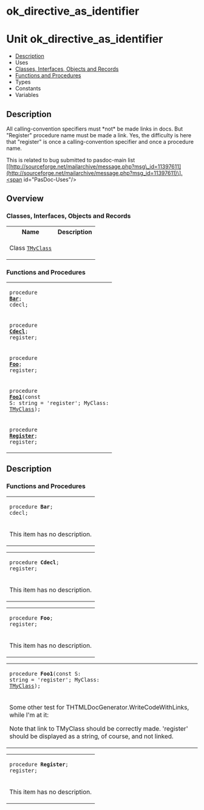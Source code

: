 # ok\_directive\_as\_identifier


# Unit ok\_directive\_as\_identifier

- [Description](#PasDoc-Description)
- Uses
- [Classes, Interfaces, Objects and Records](#PasDoc-Classes)
- [Functions and Procedures](#PasDoc-FuncsProcs)
- Types
- Constants
- Variables

<span id="PasDoc-Description"/>

## Description
All calling-convention specifiers must \*not\* be made links in docs. But &quot;Register&quot; procedure name must be made a link. Yes, the difficulty is here that &quot;register&quot; is once a calling-convention specifier and once a procedure name.

This is related to bug submitted to pasdoc-main list \[[http://sourceforge.net/mailarchive/message.php?msg\_id=11397611](http://sourceforge.net/mailarchive/message.php?msg_id=11397611)\].<span id="PasDoc-Uses"/>

## Overview

### Classes, Interfaces, Objects and Records
<span id="PasDoc-Classes"/>


<table>
<tr class="listheader">
<th class="itemname">Name</th>
<th class="itemdesc">Description</th>
</tr>
<tr>

<td>

Class&nbsp;[`TMyClass`](ok_directive_as_identifier.TMyClass.md)
</td>

<td>

&nbsp;
</td>
</tr>
</table>

### Functions and Procedures
<span id="PasDoc-FuncsProcs"/>


<table>
<tr>

<td>

<code>procedure <strong><a href="ok_directive_as_identifier.md#Bar">Bar</a></strong>; cdecl;</code>
</td>
</tr>
<tr>

<td>

<code>procedure <strong><a href="ok_directive_as_identifier.md#Cdecl">Cdecl</a></strong>; register;</code>
</td>
</tr>
<tr>

<td>

<code>procedure <strong><a href="ok_directive_as_identifier.md#Foo">Foo</a></strong>; register;</code>
</td>
</tr>
<tr>

<td>

<code>procedure <strong><a href="ok_directive_as_identifier.md#Foo1">Foo1</a></strong>(const S: string = 'register'; MyClass: <a href="ok_directive_as_identifier.TMyClass.md">TMyClass</a>);</code>
</td>
</tr>
<tr>

<td>

<code>procedure <strong><a href="ok_directive_as_identifier.md#Register">Register</a></strong>; register;</code>
</td>
</tr>
</table>

## Description

### Functions and Procedures

<table>
<tr>

<td>

<span id="Bar"/><code>procedure <strong>Bar</strong>; cdecl;</code>
</td>
</tr>
<tr><td colspan="1">

This item has no description.



</td></tr>
</table>

<table>
<tr>

<td>

<span id="Cdecl"/><code>procedure <strong>Cdecl</strong>; register;</code>
</td>
</tr>
<tr><td colspan="1">

This item has no description.



</td></tr>
</table>

<table>
<tr>

<td>

<span id="Foo"/><code>procedure <strong>Foo</strong>; register;</code>
</td>
</tr>
<tr><td colspan="1">

This item has no description.



</td></tr>
</table>

<table>
<tr>

<td>

<span id="Foo1"/><code>procedure <strong>Foo1</strong>(const S: string = 'register'; MyClass: <a href="ok_directive_as_identifier.TMyClass.md">TMyClass</a>);</code>
</td>
</tr>
<tr><td colspan="1">

Some other test for THTMLDocGenerator.WriteCodeWithLinks, while I'm at it:

Note that link to TMyClass should be correctly made. 'register' should be displayed as a string, of course, and not linked.

</td></tr>
</table>

<table>
<tr>

<td>

<span id="Register"/><code>procedure <strong>Register</strong>; register;</code>
</td>
</tr>
<tr><td colspan="1">

This item has no description.



</td></tr>
</table>
